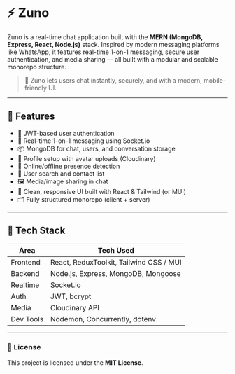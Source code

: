# ⚡ Zuno

Zuno is a real-time chat application built with the **MERN (MongoDB, Express, React, Node.js)** stack. Inspired by modern messaging platforms like WhatsApp, it features real-time 1-on-1 messaging, secure user authentication, and media sharing — all built with a modular and scalable monorepo structure.

> 💬 Zuno lets users chat instantly, securely, and with a modern, mobile-friendly UI.

---

## 🚀 Features

- 🔐 JWT-based user authentication
- 💬 Real-time 1-on-1 messaging using Socket.io
- 📦 MongoDB for chat, users, and conversation storage
- 👤 Profile setup with avatar uploads (Cloudinary)
- 📡 Online/offline presence detection
- 🔎 User search and contact list
- 🖼️ Media/image sharing in chat
- 🎨 Clean, responsive UI built with React & Tailwind (or MUI)
- 🗂️ Fully structured monorepo (client + server)

---

## 🧰 Tech Stack

| Area       | Tech Used                                   |
|------------|---------------------------------------------|
| Frontend   | React, ReduxToolkit, Tailwind CSS / MUI     |
| Backend    | Node.js, Express, MongoDB, Mongoose         |
| Realtime   | Socket.io                                   |
| Auth       | JWT, bcrypt                                 |
| Media      | Cloudinary API                              |
| Dev Tools  | Nodemon, Concurrently, dotenv               |

---

### 📄 License
This project is licensed under the **MIT License**.